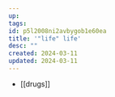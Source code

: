 ```yaml
---
up: 
tags: 
id: p5l2008ni2avbygob1e60ea
title: '"life" life'
desc: ""
created: 2024-03-11
updated: 2024-03-11
---
```

- [[drugs]]